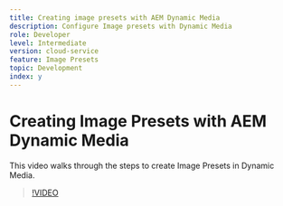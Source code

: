```yaml
---
title: Creating image presets with AEM Dynamic Media
description: Configure Image presets with Dynamic Media
role: Developer
level: Intermediate 
version: cloud-service
feature: Image Presets
topic: Development
index: y
---
```


# Creating Image Presets with AEM Dynamic Media

This video walks through the steps to create Image Presets in Dynamic Media.

>[!VIDEO](https://video.tv.adobe.com/v/335459?quality=9&learn=on)
